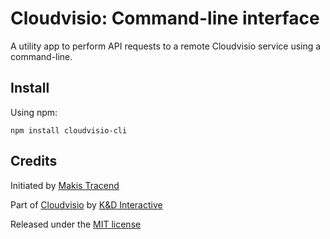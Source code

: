 # Cloudvisio: Command-line interface

A utility app to perform API requests to a remote Cloudvisio service using a command-line.

## Install

Using npm:
```
npm install cloudvisio-cli
```

## Credits

Initiated by [Makis Tracend](http://github.com/tracend)

Part of [Cloudvisio](http://cloudvisio.com/) by [K&D Interactive](http://kdi.co/)

Released under the [MIT license](http://makesites.org/licenses/MIT)
